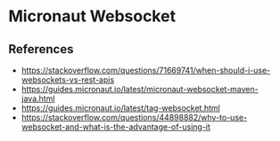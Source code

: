 # Micronaut Websocket

## References
* https://stackoverflow.com/questions/71669741/when-should-i-use-websockets-vs-rest-apis
* https://guides.micronaut.io/latest/micronaut-websocket-maven-java.html
* https://guides.micronaut.io/latest/tag-websocket.html 
* https://stackoverflow.com/questions/44898882/why-to-use-websocket-and-what-is-the-advantage-of-using-it